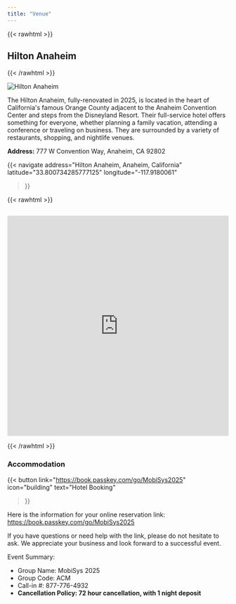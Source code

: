 ```yaml
---
title: "Venue"
---
```


{{< rawhtml >}}
<h2 id="main-conference"><i class="bi bi-buildings-fill"></i> Hilton Anaheim</h2>
{{< /rawhtml >}}

![Hilton Anaheim](https://assets.hiltonstatic.com/hilton-asset-cache/image/upload/c_fill,w_1920,h_1080,q_70,f_auto,g_auto/Imagery/Property%20Photography/Hilton%20Full%20Service/S/SNAAHHH/SNAAH_Hilton%20Anaheim%20Facade.jpg)

The Hilton Anaheim, fully-renovated in 2025, is located in the heart of California's famous Orange County adjacent to the Anaheim Convention Center and steps from the Disneyland Resort. Their full-service hotel offers something for everyone, whether planning a family vacation, attending a conference or traveling on business. They are surrounded by a variety of restaurants, shopping, and nightlife venues.

**Address:** 777 W Convention Way, Anaheim, CA 92802

{{< navigate
    address="Hilton Anaheim, Anaheim, California" 
    latitude="33.800734285777125"
    longitude="-117.9180061" 
>}}

{{< rawhtml >}}
<iframe src="https://www.google.com/maps/embed?pb=!1m18!1m12!1m3!1d3315.4429590988047!2d-117.92051822376449!3d33.80088027325264!2m3!1f0!2f0!3f0!3m2!1i1024!2i768!4f13.1!3m3!1m2!1s0x80dcd7dddcf58695%3A0xb22b24c611781348!2sHilton%20Anaheim!5e0!3m2!1sen!2sus!4v1730131267351!5m2!1sen!2sus" width="100%" height="500" style="border: 0; margin: 1em 0;" allowfullscreen="" loading="lazy" referrerpolicy="no-referrer-when-downgrade"></iframe>
{{< /rawhtml >}}

### Accommodation

{{< button
    link="https://book.passkey.com/go/MobiSys2025" 
    icon="building"
    text="Hotel Booking"
>}}

Here is the information for your online reservation link: https://book.passkey.com/go/MobiSys2025

If you have questions or need help with the link, please do not hesitate to ask. We appreciate your business and look forward to a successful event.

Event Summary:
- Group Name:  MobiSys 2025
- Group Code:  ACM
- Call-in #:  877-776-4932
- **Cancellation Policy:  72 hour cancellation, with 1 night deposit**